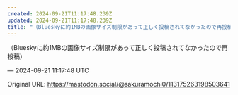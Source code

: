 ```yaml
---
created: 2024-09-21T11:17:48.239Z
updated: 2024-09-21T11:17:48.239Z
title: "（Blueskyに約1MBの画像サイズ制限があって正しく投稿されてなかったので再投稿）[...]"
---
```


<p>（Blueskyに約1MBの画像サイズ制限があって正しく投稿されてなかったので再投稿）</p>

&mdash; 2024-09-21 11:17:48 UTC

Original URL: https://mastodon.social/@sakuramochi0/113175263198503641
